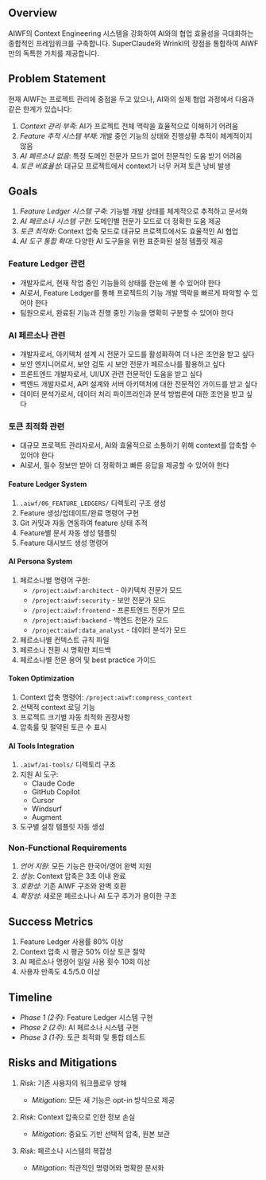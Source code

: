 ## Overview
AIWF의 Context Engineering 시스템을 강화하여 AI와의 협업 효율성을 극대화하는 종합적인 프레임워크를 구축합니다. SuperClaude와 Wrinkl의 장점을 통합하여 AIWF만의 독특한 가치를 제공합니다.

## Problem Statement
현재 AIWF는 프로젝트 관리에 중점을 두고 있으나, AI와의 실제 협업 과정에서 다음과 같은 한계가 있습니다:

1. *Context 관리 부족*: AI가 프로젝트 전체 맥락을 효율적으로 이해하기 어려움
2. *Feature 추적 시스템 부재*: 개발 중인 기능의 상태와 진행상황 추적이 체계적이지 않음
3. *AI 페르소나 없음*: 특정 도메인 전문가 모드가 없어 전문적인 도움 받기 어려움
4. *토큰 비효율성*: 대규모 프로젝트에서 context가 너무 커져 토큰 낭비 발생

## Goals
1. *Feature Ledger 시스템 구축*: 기능별 개발 상태를 체계적으로 추적하고 문서화
2. *AI 페르소나 시스템 구현*: 도메인별 전문가 모드로 더 정확한 도움 제공
3. *토큰 최적화*: Context 압축 모드로 대규모 프로젝트에서도 효율적인 AI 협업
4. *AI 도구 통합 확대*: 다양한 AI 도구들을 위한 표준화된 설정 템플릿 제공

### Feature Ledger 관련
- 개발자로서, 현재 작업 중인 기능들의 상태를 한눈에 볼 수 있어야 한다
- AI로서, Feature Ledger를 통해 프로젝트의 기능 개발 맥락을 빠르게 파악할 수 있어야 한다
- 팀원으로서, 완료된 기능과 진행 중인 기능을 명확히 구분할 수 있어야 한다

### AI 페르소나 관련
- 개발자로서, 아키텍처 설계 시 전문가 모드를 활성화하여 더 나은 조언을 받고 싶다
- 보안 엔지니어로서, 보안 검토 시 보안 전문가 페르소나를 활용하고 싶다
- 프론트엔드 개발자로서, UI/UX 관련 전문적인 도움을 받고 싶다
- 백엔드 개발자로서, API 설계와 서버 아키텍처에 대한 전문적인 가이드를 받고 싶다
- 데이터 분석가로서, 데이터 처리 파이프라인과 분석 방법론에 대한 조언을 받고 싶다

### 토큰 최적화 관련
- 대규모 프로젝트 관리자로서, AI와 효율적으로 소통하기 위해 context를 압축할 수 있어야 한다
- AI로서, 필수 정보만 받아 더 정확하고 빠른 응답을 제공할 수 있어야 한다

#### Feature Ledger System
1. `.aiwf/06_FEATURE_LEDGERS/` 디렉토리 구조 생성
2. Feature 생성/업데이트/완료 명령어 구현
3. Git 커밋과 자동 연동하여 feature 상태 추적
4. Feature별 문서 자동 생성 템플릿
5. Feature 대시보드 생성 명령어

#### AI Persona System
1. 페르소나별 명령어 구현:
   - `/project:aiwf:architect` - 아키텍처 전문가 모드
   - `/project:aiwf:security` - 보안 전문가 모드
   - `/project:aiwf:frontend` - 프론트엔드 전문가 모드
   - `/project:aiwf:backend` - 백엔드 전문가 모드
   - `/project:aiwf:data_analyst` - 데이터 분석가 모드
2. 페르소나별 컨텍스트 규칙 파일
3. 페르소나 전환 시 명확한 피드백
4. 페르소나별 전문 용어 및 best practice 가이드

#### Token Optimization
1. Context 압축 명령어: `/project:aiwf:compress_context`
2. 선택적 context 로딩 기능
3. 프로젝트 크기별 자동 최적화 권장사항
4. 압축률 및 절약된 토큰 수 표시

#### AI Tools Integration
1. `.aiwf/ai-tools/` 디렉토리 구조
2. 지원 AI 도구:
   - Claude Code
   - GitHub Copilot
   - Cursor
   - Windsurf
   - Augment
3. 도구별 설정 템플릿 자동 생성

### Non-Functional Requirements
1. *언어 지원*: 모든 기능은 한국어/영어 완벽 지원
2. *성능*: Context 압축은 3초 이내 완료
3. *호환성*: 기존 AIWF 구조와 완벽 호환
4. *확장성*: 새로운 페르소나나 AI 도구 추가가 용이한 구조

## Success Metrics
1. Feature Ledger 사용률 80% 이상
2. Context 압축 시 평균 50% 이상 토큰 절약
3. AI 페르소나 명령어 일일 사용 횟수 10회 이상
4. 사용자 만족도 4.5/5.0 이상

## Timeline
- *Phase 1 (2주)*: Feature Ledger 시스템 구현
- *Phase 2 (2주)*: AI 페르소나 시스템 구현
- *Phase 3 (1주)*: 토큰 최적화 및 통합 테스트

## Risks and Mitigations
1. *Risk*: 기존 사용자의 워크플로우 방해
   - *Mitigation*: 모든 새 기능은 opt-in 방식으로 제공

2. *Risk*: Context 압축으로 인한 정보 손실
   - *Mitigation*: 중요도 기반 선택적 압축, 원본 보관

3. *Risk*: 페르소나 시스템의 복잡성
   - *Mitigation*: 직관적인 명령어와 명확한 문서화